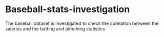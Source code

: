 # Baseball-stats-investigation
The baseball dataset is investigated to check the corelation between the salaries and the batting and pithching statistics
